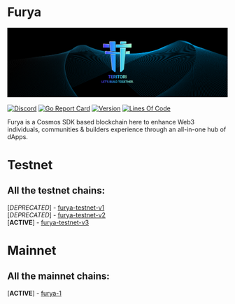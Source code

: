 # Furya  

![Banner!](assets/banner.png)

[![Discord](https://badgen.net/badge/icon/discord?icon=discord&label)](https://discord.gg/furya)
[![Go Report
Card](https://goreportcard.com/badge/github.com/FURYA/furya-chain?style=flat-square)](https://goreportcard.com/report/github.com/FURYA/furya-chain)
[![Version](https://img.shields.io/github/tag/FURYA/furya-chain.svg?style=flat-square)](https://github.com/FURYA/furya-chain/releases/latest)
[![Lines Of
Code](https://img.shields.io/tokei/lines/github/FURYA/furya-chain?style=flat-square)](https://github.com/FURYA/furya-chain)

Furya is a Cosmos SDK based blockchain here to enhance Web3 individuals, communities & builders experience through an all-in-one hub of dApps.  

# Testnet  

## All the testnet chains:  
[*DEPRECATED*] - [furya-testnet-v1](https://github.com/FURYA/furya-chain/tree/main/testnet/furya-testnet-v1)  
[*DEPRECATED*] - [furya-testnet-v2](https://github.com/FURYA/furya-chain/tree/main/testnet/furya-testnet-v2)  
[__ACTIVE__] - [furya-testnet-v3](https://github.com/FURYA/furya-chain/tree/main/testnet/furya-testnet-v3)  

# Mainnet  

## All the mainnet chains:  
[__ACTIVE__] - [furya-1](https://github.com/FURYA/furya-chain/tree/main/mainnet/furya-1)  
